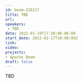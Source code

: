 ```yaml
---
id: beam-220217
title: TBD
url: 
speakers:
 - TBD
date: 2022-01-19T17:38:06-06:00
start_date: 2022-02-17T10:00:00Z
link:  
video: 
projects: 
- Apache Beam
draft: false
---
```


TBD